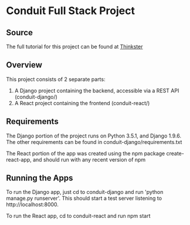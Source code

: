 # Conduit Full Stack Project

## Source
The full tutorial for this project can be found at [Thinkster](https://thinkster.io/tutorials/fullstack)

## Overview

This project consists of 2 separate parts:

1. A Django project containing the backend, accessible via a REST API (conduit-django/)
2. A React project containing the frontend (conduit-react/)

## Requirements

The Django portion of the project runs on Python 3.5.1, and Django 1.9.6. The other requirements can be found in conduit-django/requirements.txt

The React portion of the app was created using the npm package create-react-app, and should run with any recent version of npm

## Running the Apps

To run the Django app, just cd to conduit-django and run 'python manage.py runserver'. This should start a test server listening to http://localhost:8000.

To run the React app, cd to conduit-react and run npm start

